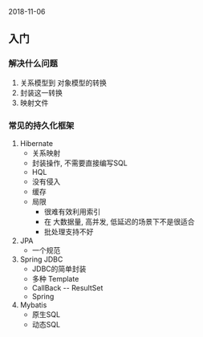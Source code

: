 2018-11-06

## 入门

### 解决什么问题
1. 关系模型到 对象模型的转换
2. 封装这一转换
3. 映射文件

### 常见的持久化框架
1. Hibernate
    - 关系映射
    - 封装操作, 不需要直接编写SQL
    - HQL
    - 没有侵入
    - 缓存
    - 局限
        - 很难有效利用索引
        - 在 大数据量, 高并发, 低延迟的场景下不是很适合
        - 批处理支持不好
2. JPA
    - 一个规范
3. Spring JDBC
    - JDBC的简单封装
    - 多种 Template 
    - CallBack -- ResultSet
    - Spring
4. Mybatis
    - 原生SQL
    - 动态SQL

### 